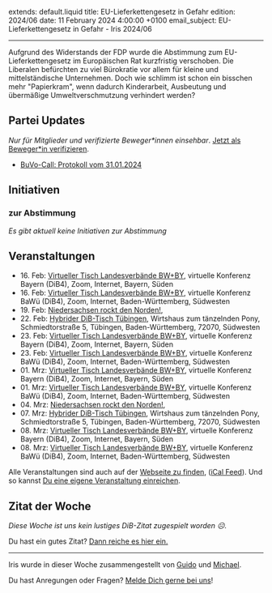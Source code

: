 
extends: default.liquid
title: EU-Lieferkettengesetz in Gefahr
edition: 2024/06
date: 11 February 2024 4:00:00 +0100
email_subject: EU-Lieferkettengesetz in Gefahr - Iris 2024/06

---
Aufgrund des Widerstands der FDP wurde die Abstimmung zum EU-Lieferkettengesetz im Europäischen Rat kurzfristig verschoben. Die Liberalen befürchten zu viel Bürokratie vor allem für kleine und mittelständische Unternehmen. Doch wie schlimm ist schon ein bisschen mehr "Papierkram", wenn dadurch Kinderarbeit, Ausbeutung und übermäßige Umweltverschmutzung verhindert werden?


## Partei Updates

_Nur für Mitglieder und verifizierte Beweger\*innen einsehbar_. [Jetzt als Beweger\*in verifizieren](https://dib.de/bewegerin-werden/).

 - [BuVo-Call: Protokoll vom 31.01.2024](https://marktplatz.dib.de/t/buvo-call-protokoll-vom-31-01-2024/40199)

## Initiativen

### zur Abstimmung
_Es gibt aktuell keine Initiativen zur Abstimmung_

## Veranstaltungen

 - 16.&nbsp;Feb: [Virtueller Tisch Landesverbände BW+BY](https://dib.de/events/virtueller-tisch-landesverbaende-bwby-2-2024-02-16/), virtuelle Konferenz Bayern (DiB4), Zoom, Internet, Bayern, Süden
 - 16.&nbsp;Feb: [Virtueller Tisch Landesverbände BW+BY](https://dib.de/events/virtueller-tisch-landesverbaende-bwby-3-2024-02-16/), virtuelle Konferenz BaWü (DiB4), Zoom, Internet, Baden-Württemberg, Südwesten
 - 19.&nbsp;Feb: [Niedersachsen rockt den Norden!](https://dib.de/events/niedersachsen-call-2024-02-19/), 
 - 22.&nbsp;Feb: [Hybrider DiB-Tisch Tübingen](https://dib.de/events/virtueller-tisch-tuebingen-2024-02-22/), Wirtshaus zum tänzelnden Pony, Schmiedtorstraße 5, Tübingen, Baden-Württemberg, 72070, Südwesten
 - 23.&nbsp;Feb: [Virtueller Tisch Landesverbände BW+BY](https://dib.de/events/virtueller-tisch-landesverbaende-bwby-2-2024-02-23/), virtuelle Konferenz Bayern (DiB4), Zoom, Internet, Bayern, Süden
 - 23.&nbsp;Feb: [Virtueller Tisch Landesverbände BW+BY](https://dib.de/events/virtueller-tisch-landesverbaende-bwby-3-2024-02-23/), virtuelle Konferenz BaWü (DiB4), Zoom, Internet, Baden-Württemberg, Südwesten
 - 01.&nbsp;Mrz: [Virtueller Tisch Landesverbände BW+BY](https://dib.de/events/virtueller-tisch-landesverbaende-bwby-2-2024-03-01/), virtuelle Konferenz Bayern (DiB4), Zoom, Internet, Bayern, Süden
 - 01.&nbsp;Mrz: [Virtueller Tisch Landesverbände BW+BY](https://dib.de/events/virtueller-tisch-landesverbaende-bwby-3-2024-03-01/), virtuelle Konferenz BaWü (DiB4), Zoom, Internet, Baden-Württemberg, Südwesten
 - 04.&nbsp;Mrz: [Niedersachsen rockt den Norden!](https://dib.de/events/niedersachsen-call-2024-03-04/), 
 - 07.&nbsp;Mrz: [Hybrider DiB-Tisch Tübingen](https://dib.de/events/virtueller-tisch-tuebingen-2024-03-07/), Wirtshaus zum tänzelnden Pony, Schmiedtorstraße 5, Tübingen, Baden-Württemberg, 72070, Südwesten
 - 08.&nbsp;Mrz: [Virtueller Tisch Landesverbände BW+BY](https://dib.de/events/virtueller-tisch-landesverbaende-bwby-2-2024-03-08/), virtuelle Konferenz Bayern (DiB4), Zoom, Internet, Bayern, Süden
 - 08.&nbsp;Mrz: [Virtueller Tisch Landesverbände BW+BY](https://dib.de/events/virtueller-tisch-landesverbaende-bwby-3-2024-03-08/), virtuelle Konferenz BaWü (DiB4), Zoom, Internet, Baden-Württemberg, Südwesten

Alle Veranstaltungen sind auch auf der [Webseite zu finden](https://dib.de/veranstaltungen/), ([iCal Feed](https://dib.de/?ical=1)). Und so kannst [Du eine eigene Veranstaltung einreichen](https://marktplatz.dib.de/t/eine-veranstaltung-auf-der-webseite-einreichen/21379).


## Zitat der Woche
_Diese Woche ist uns kein lustiges DiB-Zitat zugespielt worden ☹._

Du hast ein gutes Zitat? [Dann reiche es hier ein.](https://marktplatz.dib.de/t/fortsetzung-lustige-dib-zitate/24431)


---

Iris wurde in dieser Woche zusammengestellt von [Guido](https://marktplatz.dib.de/u/Guido/) und [Michael](https://marktplatz.dib.de/u/MichaelVoss/).

Du hast Anregungen oder Fragen? [Melde Dich gerne bei uns](https://marktplatz.dib.de/t/neu-iris-die-woechtliche-zusammenfasssung-zum-sonntagsbrunch/10990)!

